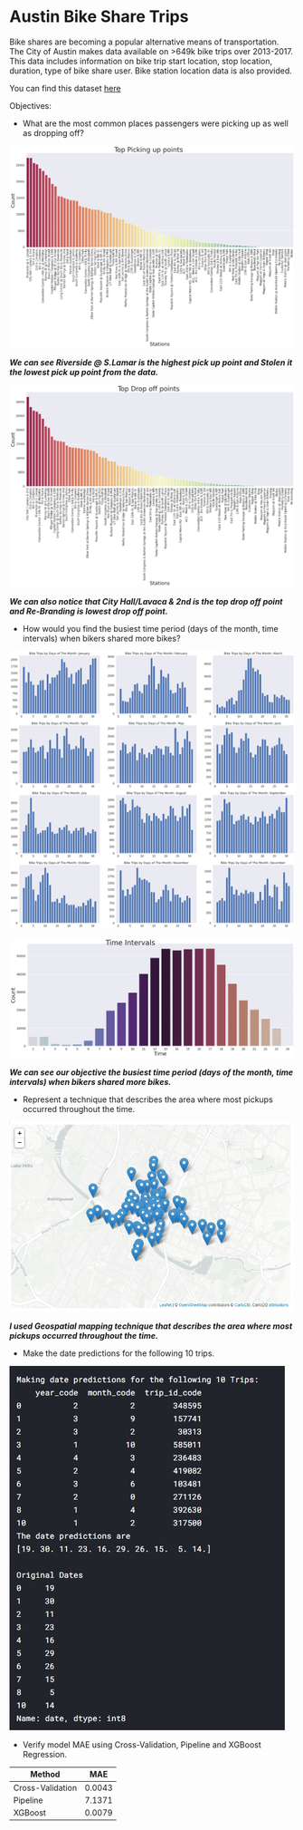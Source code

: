 # Austin Bike Share Trips
Bike shares are becoming a popular alternative means of transportation. The City of Austin makes data available on >649k bike trips over 2013-2017. This data includes information on bike trip start location, stop location, duration, type of bike share user. Bike station location data is also provided. 

You can find this dataset [here](https://www.kaggle.com/jboysen/austin-bike)


Objectives:

- What are the most common places passengers were picking up as well as dropping off?

![alt text](https://github.com/saadbinmanjur/Austin-Bike-Share-Trips/blob/main/Output/Output1.png?raw=true)

***We can see Riverside @ S.Lamar is the highest pick up point and Stolen it the lowest pick up point from the data.***


![alt text](https://github.com/saadbinmanjur/Austin-Bike-Share-Trips/blob/main/Output/Output2.png?raw=true)

***We can also notice that City Hall/Lavaca & 2nd is the top drop off point and Re-Branding is lowest drop off point.***


- How would you find the busiest time period (days of the month, time intervals) when bikers shared more bikes?

![alt text](https://github.com/saadbinmanjur/Austin-Bike-Share-Trips/blob/main/Output/Output3.png?raw=true)

![alt text](https://github.com/saadbinmanjur/Austin-Bike-Share-Trips/blob/main/Output/Output4.png?raw=true)

***We can see our objective the busiest time period (days of the month, time intervals) when bikers shared more bikes.***


- Represent a technique that describes the area where most pickups occurred throughout the time.

![alt text](https://github.com/saadbinmanjur/Austin-Bike-Share-Trips/blob/main/Output/Output5.png?raw=true)

***I used Geospatial mapping technique that describes the area where most pickups occurred throughout the time.***


- Make the date predictions for the following 10 trips.

![alt text](https://github.com/saadbinmanjur/Austin-Bike-Share-Trips/blob/main/Output/Output6.jpg?raw=true)

- Verify model MAE using Cross-Validation, Pipeline and XGBoost Regression.

Method  | MAE
------------- | -------------
Cross-Validation  | 0.0043
Pipeline   | 7.1371
XGBoost    | 0.0079

